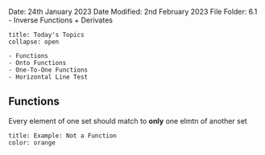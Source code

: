 Date: 24th January 2023
Date Modified: 2nd February 2023
File Folder: 6.1 - Inverse Functions + Derivates

```ad-abstract
title: Today's Topics
collapse: open

- Functions
- Onto Functions
- One-To-One Functions
- Horizontal Line Test

```

## Functions

Every element of one set should match to **only** one elmtn of another set

```ad-info
title: Example: Not a Function
color: orange

```
